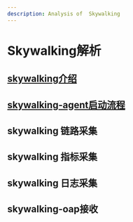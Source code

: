 ```yaml
---
description: Analysis of  Skywalking
---
```


# Skywalking解析

## [skywalking介绍](skywalking-jie-xi.md#skywalking-jie-shao)

## [skywalking-agent启动流程](skywalking-jie-xi.md#skywalkingagent-qi-dong-liu-cheng)

## skywalking 链路采集

## skywalking 指标采集

## skywalking 日志采集

## skywalking-oap接收

